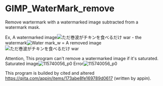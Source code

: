 # GIMP_WaterMark_remove
Remove wartermark with a watermarked image subtracted from a watermark mask.

Ex,
A watermarked image![ただ巻波がチキンを食べるだけ war](https://github.com/kiyoken1594/GIMP_WaterMark_remove/assets/126300314/7d786596-581e-4dfb-8579-64494e569c1d) - the watermark![Water mark_w](https://github.com/kiyoken1594/GIMP_WaterMark_remove/assets/126300314/41cd8472-5cc2-4813-acd4-5d72a129325f) = A removed image![ただ巻波がチキンを食べるだけ war](https://github.com/kiyoken1594/GIMP_WaterMark_remove/assets/126300314/7ee6b4f9-6e81-4089-a20e-0dd9a39702b3)

Attention,
This program can't remove a watermarked image if it's saturated.
Saturated image![115740056_p0](https://github.com/kiyoken1594/GIMP_WaterMark_remove/assets/126300314/adefbed9-58b1-4a46-88f7-b72295c705b3)
Error![115740056_p0](https://github.com/kiyoken1594/GIMP_WaterMark_remove/assets/126300314/cb2f1e3f-0899-4b56-b320-c8ac6b629756)


This program is builded by cited and altered https://qiita.com/appin/items/173abe8fe169789d0617 (written by appin).
